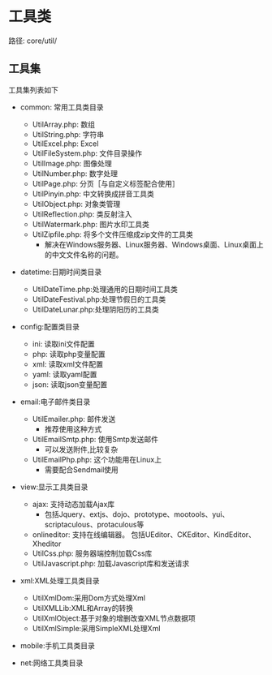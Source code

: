# 工具类

路径: core/util/

## 工具集

工具集列表如下

* common: 常用工具类目录

  - UtilArray.php: 数组
  - UtilString.php: 字符串
  - UtilExcel.php: Excel
  - UtilFileSystem.php: 文件目录操作
  - UtilImage.php: 图像处理
  - UtilNumber.php: 数字处理
  - UtilPage.php: 分页［与自定义标签配合使用］
  - UtilPinyin.php: 中文转换成拼音工具类
  - UtilObject.php: 对象类管理
  - UtilReflection.php: 类反射注入
  - UtilWatermark.php: 图片水印工具类
  - UtilZipfile.php: 将多个文件压缩成zip文件的工具类
    - 解决在Windows服务器、Linux服务器、Windows桌面、Linux桌面上的中文文件名称的问题。

* datetime:日期时间类目录

  - UtilDateTime.php:处理通用的日期时间工具类
  - UtilDateFestival.php:处理节假日的工具类
  - UtilDateLunar.php:处理阴阳历的工具类

* config:配置类目录

  - ini: 读取ini文件配置
  - php: 读取php变量配置
  - xml: 读取xml文件配置
  - yaml: 读取yaml配置
  - json: 读取json变量配置

* email:电子邮件类目录

  - UtilEmailer.php: 邮件发送
    - 推荐使用这种方式
  - UtilEmailSmtp.php: 使用Smtp发送邮件
    - 可以发送附件,比较复杂
  - UtilEmailPhp.php: 这个功能用在Linux上
    - 需要配合Sendmail使用

* view:显示工具类目录

  - ajax: 支持动态加载Ajax库
    - 包括Jquery、extjs、dojo、prototype、mootools、yui、scriptaculous、protaculous等
  - onlineditor: 支持在线编辑器。
        包括UEditor、CKEditor、KindEditor、Xheditor
  - UtilCss.php: 服务器端控制加载Css库
  - UtilJavascript.php: 加载Javascript库和发送请求

* xml:XML处理工具类目录

  - UtilXmlDom:采用Dom方式处理Xml
  - UtilXMLLib:XML和Array的转换
  - UtilXmlObject:基于对象的增删改查XML节点数据项
  - UtilXmlSimple:采用SimpleXML处理Xml

* mobile:手机工具类目录

* net:网络工具类目录
